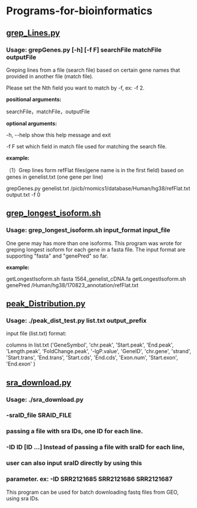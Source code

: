 # Programs-for-bioinformatics
## [grep_Lines.py](./grep_Lines.py) 
### Usage: grepGenes.py [-h] [-f F] searchFile matchFile outputFile

Greping lines from a file (search file) based on certain gene names that provided in another file (match file). 

Please set the Nth field you want to match by -f, ex: -f 2.

**positional arguments:**

  searchFile，matchFile，outputFile

**optional arguments:**

  -h, --help  show this help message and exit
  
  -f F        set which field in match file used for matching the search file.
  
**example:**
 
（1）Grep lines form refFlat files(gene name is in the first field) based on genes in genelist.txt (one gene per line)
 
 grepGenes.py genelist.txt /picb/rnomics1/database/Human/hg38/refFlat.txt output.txt -f 0
 
 ## [grep_longest_isoform.sh](./grep_longest_isoform.sh)
 ### Usage: grep_longest_isoform.sh input_format input_file
 
 One gene may has more than one isoforms. This program was wrote for greping longest isoform for each gene in a fasta file.
 The input format are supporting "fasta" and "genePred" so far.

**example:**

 getLongestIsoform.sh fasta 1564_genelist_cDNA.fa
 getLongestIsoform.sh genePred /Human/hg38/170823_annotation/refFlat.txt

 ## [peak_Distribution.py](./peak_Distribution.py)
 ### Usage: ./peak_dist_test.py list.txt output_prefix

 input file (list.txt) format: 
 
 columns in list.txt ('GeneSymbol', 'chr.peak', 'Start.peak', 'End.peak', 'Length.peak', 'FoldChange.peak', 
 '-lgP.value', 'GeneID', 'chr.gene', 'strand', 'Start.trans', 'End.trans', 'Start.cds', 'End.cds', 'Exon.num', 'Start.exon', 'End.exon' )
 
  ## [sra_download.py](./sra_download.py)
  ### Usage: ./sra_download.py 
  ### -sraID_file SRAID_FILE
  ###                       passing a file with sra IDs, one ID for each line.
  ### -ID ID [ID ...]       Instead of passing a file with sraID for each line,
  ###                       user can also input sraID directly by using this
  ###                       parameter. ex: -ID SRR2121685 SRR2121686 SRR2121687
  This program can be used for batch downloading fastq files from GEO, using sra IDs.
